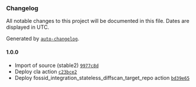 ### Changelog

All notable changes to this project will be documented in this file. Dates are displayed in UTC.

Generated by [`auto-changelog`](https://github.com/CookPete/auto-changelog).

#### 1.0.0

- Import of source (stable2) [`9977c8d`](https://github.com/rdkcentral/jst/commit/9977c8d13ee9d72a94fb592ba189b5b87aabc92e)
- Deploy cla action [`c23bce2`](https://github.com/rdkcentral/jst/commit/c23bce21ea9e67479a8e55534016ea333d733196)
- Deploy fossid_integration_stateless_diffscan_target_repo action [`bd39e65`](https://github.com/rdkcentral/jst/commit/bd39e65b785a83725041924be73fda403985ff9b)
